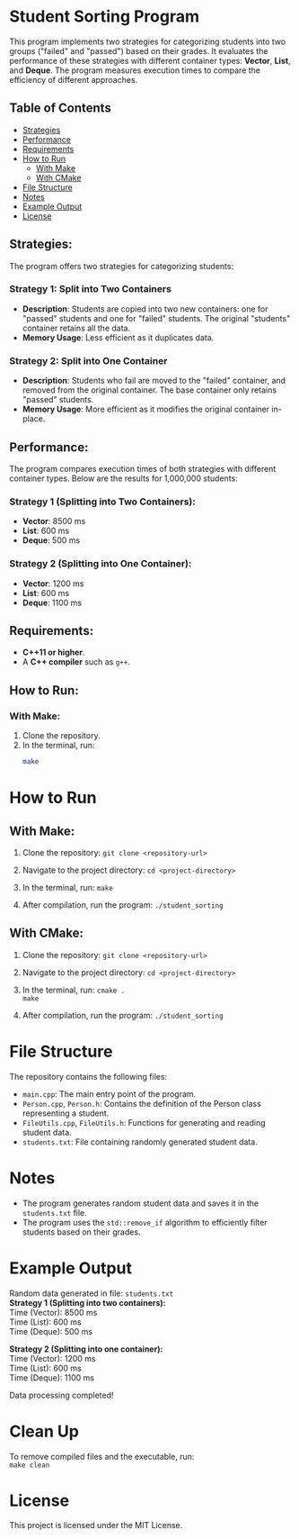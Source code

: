 # Student Sorting Program

This program implements two strategies for categorizing students into two groups ("failed" and "passed") based on their grades. It evaluates the performance of these strategies with different container types: **Vector**, **List**, and **Deque**. The program measures execution times to compare the efficiency of different approaches.

## Table of Contents
- [Strategies](#strategies)
- [Performance](#performance)
- [Requirements](#requirements)
- [How to Run](#how-to-run)
    - [With Make](#with-make)
    - [With CMake](#with-cmake)
- [File Structure](#file-structure)
- [Notes](#notes)
- [Example Output](#example-output)
- [License](#license)

## Strategies:
The program offers two strategies for categorizing students:

### **Strategy 1: Split into Two Containers**
- **Description**: Students are copied into two new containers: one for "passed" students and one for "failed" students. The original "students" container retains all the data.
- **Memory Usage**: Less efficient as it duplicates data.

### **Strategy 2: Split into One Container**
- **Description**: Students who fail are moved to the "failed" container, and removed from the original container. The base container only retains "passed" students.
- **Memory Usage**: More efficient as it modifies the original container in-place.

## Performance:
The program compares execution times of both strategies with different container types. Below are the results for 1,000,000 students:

### **Strategy 1 (Splitting into Two Containers)**:
- **Vector**: 8500 ms
- **List**: 600 ms
- **Deque**: 500 ms

### **Strategy 2 (Splitting into One Container)**:
- **Vector**: 1200 ms
- **List**: 600 ms
- **Deque**: 1100 ms

## Requirements:
- **C++11 or higher**.
- A **C++ compiler** such as `g++`.

## How to Run:

### **With Make:**
1. Clone the repository.
2. In the terminal, run:
   ```bash
   make

# How to Run

## With Make:
1. Clone the repository:
   `git clone <repository-url>`

2. Navigate to the project directory:
   `cd <project-directory>`

3. In the terminal, run:
   `make`

4. After compilation, run the program:
   `./student_sorting`

## With CMake:
1. Clone the repository:
   `git clone <repository-url>`

2. Navigate to the project directory:
   `cd <project-directory>`

3. In the terminal, run:
   `cmake .`  
   `make`

4. After compilation, run the program:
   `./student_sorting`

# File Structure

The repository contains the following files:

- `main.cpp`: The main entry point of the program.
- `Person.cpp`, `Person.h`: Contains the definition of the Person class representing a student.
- `FileUtils.cpp`, `FileUtils.h`: Functions for generating and reading student data.
- `students.txt`: File containing randomly generated student data.

# Notes

- The program generates random student data and saves it in the `students.txt` file.
- The program uses the `std::remove_if` algorithm to efficiently filter students based on their grades.

# Example Output

Random data generated in file: `students.txt`  
**Strategy 1 (Splitting into two containers):**  
Time (Vector): 8500 ms  
Time (List): 600 ms  
Time (Deque): 500 ms

**Strategy 2 (Splitting into one container):**  
Time (Vector): 1200 ms  
Time (List): 600 ms  
Time (Deque): 1100 ms

Data processing completed!

# Clean Up

To remove compiled files and the executable, run:  
`make clean`

# License

This project is licensed under the MIT License.